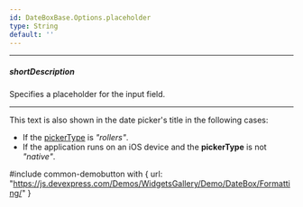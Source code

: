 ```yaml
---
id: DateBoxBase.Options.placeholder
type: String
default: ''
---
```

---
##### shortDescription
Specifies a placeholder for the input field.

---
This text is also shown in the date picker's title in the following cases:

- If the [pickerType]({basewidgetpath}/Configuration/#pickerType) is *"rollers"*.
- If the application runs on an iOS device and the **pickerType** is not *"native"*.

#include common-demobutton with {
    url: "https://js.devexpress.com/Demos/WidgetsGallery/Demo/DateBox/Formatting/"
}